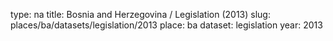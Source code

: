 type: na
title: Bosnia and Herzegovina / Legislation (2013)
slug: places/ba/datasets/legislation/2013
place: ba
dataset: legislation
year: 2013
